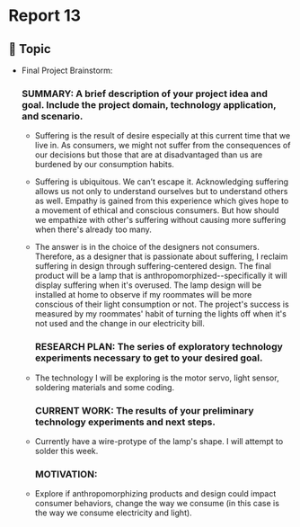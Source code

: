 # Report 13


## 💭 Topic

- Final Project Brainstorm: 
	### SUMMARY: A brief description of your project idea and goal. Include the project domain, technology application, and scenario.

  - Suffering is the result of desire especially at this current time that we live in. As consumers, we might not suffer from the consequences of our decisions but those that are at disadvantaged than us are burdened by our consumption habits. 
		
  - Suffering is ubiquitous. We can’t escape it. Acknowledging suffering allows us not only to understand ourselves but to understand others as well. Empathy is gained from this experience which gives hope to a movement of ethical and conscious consumers. But how should we empathize with other's suffering without causing more suffering when there's already too many.
		
  - The answer is in the choice of the designers not consumers. Therefore, as a designer that is passionate about suffering, I reclaim suffering in design through suffering-centered design. The final product will be a lamp that is anthropomorphized--specifically it will display suffering when it's overused. The lamp design will be installed at home to observe if my roommates will be more conscious of their light consumption or not. The project's success is measured by my roommates' habit of turning the lights off when it's not used and the change in our electricity bill.
	
	### RESEARCH PLAN: The series of exploratory technology experiments necessary to get to your desired goal.
		
  - The technology I will be exploring is the motor servo, light sensor, soldering materials and some coding.
	
	### CURRENT WORK: The results of your preliminary technology experiments and next steps.
		
  - Currently have a wire-protype of the lamp's shape. I will attempt to solder this week.
	
	### MOTIVATION: 
		
  - Explore if anthropomorphizing products and design could impact consumer behaviors, change the way we consume (in this case is the way we consume electricity and light).

